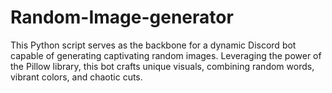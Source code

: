 # Random-Image-generator
This Python script serves as the backbone for a dynamic Discord bot capable of generating captivating random images. Leveraging the power of the Pillow library, this bot crafts unique visuals, combining random words, vibrant colors, and chaotic cuts.
